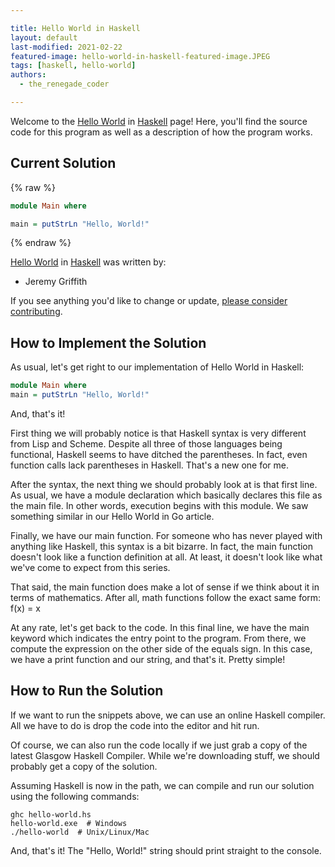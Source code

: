 ```yaml
---

title: Hello World in Haskell
layout: default
last-modified: 2021-02-22
featured-image: hello-world-in-haskell-featured-image.JPEG
tags: [haskell, hello-world]
authors:
  - the_renegade_coder

---
```


Welcome to the [Hello World](https://sampleprograms.io/projects/hello-world) in [Haskell](https://sampleprograms.io/languages/haskell) page! Here, you'll find the source code for this program as well as a description of how the program works.

## Current Solution

{% raw %}

```haskell
module Main where

main = putStrLn "Hello, World!"
```

{% endraw %}

[Hello World](https://sampleprograms.io/projects/hello-world) in [Haskell](https://sampleprograms.io/languages/haskell) was written by:

- Jeremy Griffith

If you see anything you'd like to change or update, [please consider contributing](https://github.com/TheRenegadeCoder/sample-programs).

## How to Implement the Solution

As usual, let's get right to our implementation of Hello World in Haskell:

```haskell
module Main where
main = putStrLn "Hello, World!"
```

And, that's it!

First thing we will probably notice is that Haskell syntax is very different 
from Lisp and Scheme. Despite all three of those languages being functional, 
Haskell seems to have ditched the parentheses. In fact, even function calls 
lack parentheses in Haskell. That's a new one for me.

After the syntax, the next thing we should probably look at is that first line. 
As usual, we have a module declaration which basically declares this file as 
the main file. In other words, execution begins with this module. We saw 
something similar in our Hello World in Go article.

Finally, we have our main function. For someone who has never played with anything 
like Haskell, this syntax is a bit bizarre. In fact, the main function doesn't look 
like a function definition at all. At least, it doesn't look like what we've come to 
expect from this series.

That said, the main function does make a lot of sense if we think about it in terms 
of mathematics. After all, math functions follow the exact same form: f(x) = x

At any rate, let's get back to the code. In this final line, we have the main keyword 
which indicates the entry point to the program. From there, we compute the expression 
on the other side of the equals sign. In this case, we have a print function and our 
string, and that's it. Pretty simple!


## How to Run the Solution

If we want to run the snippets above, we can use an online Haskell compiler. All we 
have to do is drop the code into the editor and hit run.

Of course, we can also run the code locally if we just grab a copy of the latest Glasgow 
Haskell Compiler. While we're downloading stuff, we should probably get a copy of the 
solution.

Assuming Haskell is now in the path, we can compile and run our solution using the 
following commands:

```shell
ghc hello-world.hs
hello-world.exe  # Windows
./hello-world  # Unix/Linux/Mac
```

And, that's it! The "Hello, World!" string should print straight to the console.
